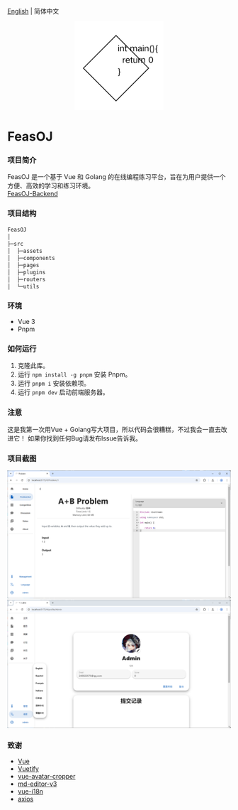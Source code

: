 [English](README.md) | 简体中文
<p align="center">
    <a href="https://github.com/ClaretWheel1481/FeasOJ">
        <img src="public/logo.png" height="200"/>
    </a>
</p>

# FeasOJ
### 项目简介
FeasOJ 是一个基于 Vue 和 Golang 的在线编程练习平台，旨在为用户提供一个方便、高效的学习和练习环境。
<br>
[FeasOJ-Backend](https://github.com/ClaretWheel1481/FeasOJ-Backend)

### 项目结构
```
FeasOJ
│ 
├─src
│  ├─assets
│  ├─components
│  ├─pages
│  ├─plugins
│  ├─routers
│  └─utils
```

### 环境
- Vue 3
- Pnpm

### 如何运行
1. 克隆此库。
2. 运行 `npm install -g pnpm` 安装 Pnpm。
3. 运行 `pnpm i` 安装依赖项。
4. 运行 `pnpm dev` 启动前端服务器。

### 注意
这是我第一次用Vue + Golang写大项目，所以代码会很糟糕，不过我会一直去改进它！
如果你找到任何Bug请发布Issue告诉我。

### 项目截图
![image](/assets/Screenshot1.png)
![image](/assets/Screenshot2.png)

### 致谢
- [Vue](https://github.com/vuejs/vue)
- [Vuetify](https://github.com/vuetifyjs/vuetify)
- [vue-avatar-cropper](https://github.com/overtrue/vue-avatar-cropper)
- [md-editor-v3](https://github.com/imzbf/md-editor-v3)
- [vue-i18n](https://github.com/intlify/vue-i18n)
- [axios](https://github.com/axios/axios)